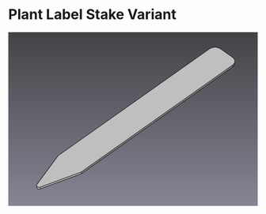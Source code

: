 
# Plant Label Stake Variant

![Plant Label Stake Variant](./resources/plant_label-stake-image_0.png "Plant Label Stake Variant")
